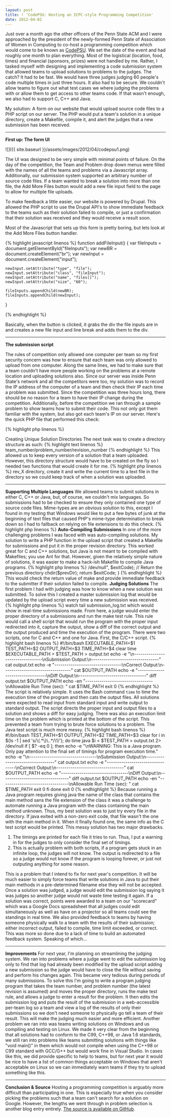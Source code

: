 ```yaml
---
layout: post
title: ! 'CodePSU: Hosting an ICPC-style Programming Competition'
date: 2012-04-02
---
```


Just over a month ago the other officers of the Penn State ACM and I were approached by the president of the newly-formed Penn State of Association of Women in Computing to co-host a programming competition which would come to be known as <a title="CodePSU" href="http://acm.psu.edu/codepsu">CodePSU</a>. We set the date of the event and had roughly one month to plan everything. Most of the logistical (location, food, times) and financial (sponsors, prizes) were not handled by me. Rather, I tasked myself with designing and implementing a code submission system that allowed teams to upload solutions to problems to the judges. The catch? It had to be fast. We would have three judges judging 60 people's code multiple times in just three hours. It also had to be secure. We couldn't allow teams to figure out what test cases we where judging the problems with or allow them to get access to other teams code. If that wasn't enough, we also had to support C, C++ and Java.

<!--more-->

My solution: A form on our website that would upload source code files to a PHP script on our server. The PHP would put a team's solution in a unique directory, create a Makefile, compile it, and alert the judges that a new submission has been received.

<hr />

<strong>First up: The form UI</strong>

![]({{ site.baseurl }}/assets/images/2012/04/codepsu1.png)


The UI was designed to be very simple with minimal points of failure. On the day of the competition, the Team and Problem drop down menus were filled with the names of all the teams and problems via a Javascript array. Additionally, our submission system supported an arbitrary number of source code files. If a team wanted to break a solution into more than one file, the Add More Files button would add a new file input field to the page to allow for multiple file uploads.

To make feedback a little easier, our website is powered by Drupal. This allowed the PHP script to use the Drupal API's to show immediate feedback to the teams such as their solution failed to compile, or just a confirmation that their solution was received and they would receive a result soon.

Most of the Javascript that sets up this form is pretty boring, but lets look at the Add More Files button handler.

{% highlight javascript linenos %}
function addFileInput() {
    var fileInputs = document.getElementById("fileInputs");
    var newBR = document.createElement("br");
    var newInput = document.createElement("input");

    newInput.setAttribute("type", "file");
    newInput.setAttribute("class", "fileInput");
    newInput.setAttribute("name", "files[]");
    newInput.setAttribute("size", "60");

    fileInputs.appendChild(newBR);
    fileInputs.appendChild(newInput);
}

{% endhighlight %}

Basically, when the button is clicked, it grabs the div the file inputs are in and creates a new file input and line break and adds them to the div.

<hr />

<strong>The submission script</strong>

The rules of competition only allowed one computer per team so my first security concern was how to ensure that each team was only allowed to upload from one computer. Along the same lines, we had to make sure that a team couldn't have more people working on the problems at a remote location and uploading solutions also. Since our server was inside Penn State's network and all the competitors were too, my solution was to record the IP address of the computer of a team and then check their IP each time a problem was submitted. Since the competition was three hours long, there should be no reason for a team to have their IP change during the competition. Additionally, before the competition we ran through a sample problem to show teams how to submit their code. This not only got them familiar with the system, but also got each team's IP on our server. Here's the quick PHP file that performed this check:


{% highlight php linenos %}
<?php
function isValidIP($remoteIP, $uploadDir, $teamName) {
    // Check if the team dir and make it if not
    if(!file_exists($uploadDir . $teamName)) {
        mkdir($uploadDir . $teamName, 0774);

        // If the team dir didn"t exist, write the IP to a file
        $ipFile = fopen($uploadDir . $teamName . "/" . "ip.txt", "w");
        fwrite($ipFile, $remoteIP);
        fclose($ipFile);

        return True;
    } else {
        // Read the IP and compare it to the current IP
        $ipFile = fopen($uploadDir . $teamName . "/ip.txt", "r");
        $ip = fread($ipFile, 100);

        return ($ip == $remoteIP);
    }
}

{% endhighlight %}


<strong>Creating Unique Solution Directories</strong>
The next task was to create a directory structure as such:

{% highlight text linenos %}
team_number/problem_number/revision_number

{% endhighlight %}

This allowed us to keep every version of a solution that a team uploaded. However, this directory structure would have to be created on the fly so I needed two functions that would create it for me.

{% highlight php linenos %}
<?php
function createProblemDir($uploadDir, $teamName, $problemNo) {
    // Check if the problem dir exists and make it if not
    if(!file_exists($uploadDir . $teamName . "/" . $problemNo)) {
        mkdir($uploadDir . $teamName . "/" . $problemNo, 0774);
    }
}

{% endhighlight %}


{% highlight php linenos %}
<?php
function createRevDir($uploadDir, $teamName, $problemNo) {
    // Find the highest revision dir
    $revNo = 0;
    while(file_exists($uploadDir . $teamName . "/" . $problemNo . "/rev_" . $revNo)) {
        $revNo++;
    }

    // Create a new revision dir
    mkdir($uploadDir . $teamName . "/" . $problemNo . "/rev_" . $revNo, 0774);

    // Put the upload time in the new revision dir
    $timeFile = fopen($uploadDir . $teamName . "/" . $problemNo . "/rev_" . $revNo . "/time.txt", "w");
    fwrite($timeFile, date("D, d M Y H:i:s T") . "\n");
    fclose($timeFile);

    return $revNo;
}

{% endhighlight %}

The team and problem directories are straightforward. As noted before, the IP address of the team is stored in a text file in their team directory. The revision directory is slightly more interesting. The function will find the first unused <code>rev_X</code> directory, create it and write the current time to a text file in the directory so we could keep track of when a solution was uploaded.

<hr />

<strong>Supporting Multiple Languages</strong>

We allowed teams to submit solutions in either C, C++ or Java, but, of course, we couldn't mix languages. So submissions had to be checked to ensure they only contained one type of source code files. Mime-types are an obvious solution to this, except I found in my testing that Windows would like to put a few bytes of junk at the beginning of text files that caused PHP's mime-type determination to break down so I had to fallback on relying on file extensions to do this check.


{% highlight php linenos %}
<?php
// Create a new array so we don't have to deal with mime-types
for($i=0; $i<count($_FILES["files"]["name"]); $i++) {
    if($_FILES["files"]["name"][$i] != "") {
        switch(end(explode(".", $_FILES["files"]["name"][$i]))) {
            case "c":
                array_push($types, "c");
                $lang = "c";
                break;
            case "h":
                array_push($types, "h");
                break;
            case "cpp":
                array_push($types, "cpp");
                $lang = "cpp";
                break;
            case "java":
                array_push($types, "java");
                $lang = "java";
                break;
            default:
                drupal_set_message("ERROR: " . $_FILES["files"]["name"][$i] . " ("
                                   . $_FILES["files"]["type"][$i] .
                                   ") is not a valid file type. All files must be .c, .cpp, " .
                                   ".h, or .java. Your submission was NOT received.", "error");
                return;
        }

        // Check for conflicting file types as we populate the new file type array
        for($j=0; $j<count($types); $j++) {
            if($types[$i] == "c") {
                if($types[$j] == "cpp" || $types[$j] == "java") {
                    drupal_set_message("ERROR: You uploaded source files from multiple languages. " .
                                       "Your submission was NOT received.", "error");
                    return;
                }
            } else if($types[$i] == "cpp") {
                if($types[$j] == "c" || $types[$j] == "java") {
                    drupal_set_message("ERROR: You uploaded source files from multiple languages. " .
                                      "Your submission was NOT received.", "error");
                    return;
                }
            } else if($types[$i] == "java") {
                if($types[$j] == "c" || $types[$j] == "cpp") {
                    drupal_set_message("ERROR: You uploaded source files from multiple languages. " .
                                       "Your submission was NOT received.", "error");
                    return;
                }
            }
        }
    }
}

{% endhighlight %}


Commented out is the remnants from the mime-type switch in case I ever wanted to give them another go. Other than that, it copies the uploaded files into a new file types array and checks each file's file type against the other file types in the array. If there's a problem, we use the Drupal API to show an error message.

<hr />

<strong>Auto-Compiling Submissions</strong>

In one of the more challenging problems I was faced with was auto-compiling solutions. My solution to write a PHP function in the upload script that created a Makefile for submissions and put it in the proper revision directory. This worked great for C and C++ solutions, but Java is not meant to be compiled with Makefiles; you use Ant for that. However, given the relatively simple nature of solutions, it was easier to make a hack-ish Makefile to compile Java programs.


{% highlight php linenos %}
<?php
function createMakefile($uploadDir, $teamName, $problemNo, $revNo, $testsDir, $lang) {
    switch($lang) {
        case "c":
        case "cpp":
            $makefile = fopen($uploadDir . $teamName . "/" . $problemNo . "/rev_" . $revNo . "/Makefile", "w");

            // Use bash
            fwrite($makefile, "SHELL := /bin/bash\n");

            // Write the compiler
            if($lang == "c") {
                fwrite($makefile, "CC=gcc -std=c99\n");
            } else {
                fwrite($makefile, "CC=g++ -std=c++98\n");
            }

            // Exec file
            fwrite($makefile, "EXECUTABLE=output\n");

            // Cflags
            fwrite($makefile, "CFLAGS=-O2\n");

            // Source files
            fwrite($makefile, "SRC=$(wildcard *." . $lang . ")\n\n");

            // All rule
            fwrite($makefile, "all:\n\t\$(CC) -o \$(EXECUTABLE) \$(CFLAGS) \$(SRC)\n\n");

            // Test rule
            fwrite($makefile, "test:\n\t../../../../scripts/test_c.sh " .
                              $uploadDir . $teamName . "/" . $problemNo . "/rev_" . $revNo . "/$(EXECUTABLE) " .
                              $testsDir . $problemNo . "_input.txt " .
                              $testsDir . $problemNo . "_output.txt " .
                              $testsDir . $problemNo . "_time.txt\n");

            // Clean rule
            fwrite($makefile, "clean:\n\trm \$(EXECUTABLE)\n");

            fclose($makefile);
            break;
        case "java":
            $makefile = fopen($uploadDir . $teamName . "/" . $problemNo . "/rev_" . $revNo . "/Makefile", "w");

            // Compiler to use
            fwrite($makefile, "CC=javac\n");

            // Source files
            fwrite($makefile, "SRC=$(wildcard *." . $lang . ")\n\n");

            // All rule
            fwrite($makefile, "all:\n\t\$(CC) \$(SRC)\n\n");

            // Test rule
            fwrite($makefile, "test:\n\t../../../../scripts/test_java.sh " .
                              $testsDir . $problemNo . "_input.txt " .
                              $testsDir . $problemNo . "_output.txt " .
		              $testsDir . $problemNo . "_time.txt\n");

            fclose($makefile);
        default:
    }
}

{% endhighlight %}


This created Makefiles such as:

{% highlight makefile linenos %}
SHELL := /bin/bash
CC=g++ -std=c++98
EXECUTABLE=output
CFLAGS=-O2
SRC=$(wildcard *.cpp)

all:
	$(CC) -o $(EXECUTABLE) $(CFLAGS) $(SRC)

test:
	../../../../scripts/test_c.sh /var/www/codepsu_submissions/submissions/team_10/p_0/rev_0/$(EXECUTABLE) \
	/var/www/codepsu_submissions/tests/p_0_input.txt /var/www/codepsu_submissions/tests/p_0_output.txt \
	/var/www/codepsu_submissions/tests/p_0_time.txt
clean:
	rm $(EXECUTABLE)

{% endhighlight %}

This is, of course, a C++ submission. After this was created, the upload script would enter the revision directory and run the all rule to compile the solution.

{% highlight php linenos %}
<?php
function compileUpload($uploadDir, $teamName, $problemNo, $revNo) {
    // Save the current directory
    $prevDir = getcwd();

    // Go to the problem just submitted and compile it
    chdir($uploadDir . $teamName . "/" . $problemNo . "/rev_" . $revNo);
    system("make > /dev/null", $exitCode);

    // Return the previous directory
    chdir($prevDir);

    return $exitCode;
}

{% endhighlight %}


This would check the return value of make and provide immediate feedback to the submitter if their solution failed to compile.

<strong>Judging Solutions</strong>
The first problem I had with judging was how to know when a new solution was submitted. To solve this I created a master submission log that would be updated by the upload script every time a new submission was received.


{% highlight php linenos %}
<?php
function updateSubmissionLog($uploadDir, $teamName, $problemNo, $revNo, $remoteIP, $compile) {
    $subLog = fopen($uploadDir . "submission_log.txt", "a");
    fwrite($subLog, $teamName . " (" . $remoteIP . ") submitted problem " . $problemNo .
           " (revision " . $revNo . ") at " . date("H:i:s") . (($compile != 0) ? " WARNING: FAILED TO COMPILE" : "")
           . "\n");
    fclose($subLog);
}

{% endhighlight %}


The log would contain the team number, problem number, revision number, time of submission, IP address, and a warning if the solution failed to compile. Even though a solution with an invalid IP would not be uploaded, I wanted to create a comprehensive log of as much info as possible in case we needed to resolve a tie or any type of cheating. The created log looked something like this:


{% highlight text linenos %}
team_11 (XXX.XXX.XXX.XXX) submitted problem p_0 (revision 0) at 14:43:29
team_18 (XXX.XXX.XXX.XXX) submitted problem p_0 (revision 0) at 14:43:36
team_14 (XXX.XXX.XXX.XXX) submitted problem p_0 (revision 0) at 14:43:40
team_2 (XXX.XXX.XXX.XXX) submitted problem p_0 (revision 0) at 14:44:04 WARNING: FAILED TO COMPILE

{% endhighlight %}

With the IP's removed, of course. Each of our judges would have a terminal open running the command <code>watch tail submission_log.txt</code> which would show in real-time submissions made. From here, a judge would enter the proper directory of a submissions and run the make test rule. This rule would call a shell script that would run the program with the proper input redirected into it, capture the output, show a diff of the correct output and the output produced and time the execution of the program. There were two scripts, one for C and C++ and one for Java. First, the C/C++ script.


{% highlight bash linenos %}
#!/bin/bash

EXECUTABLE_PATH=$1
TEST_PATH=$2
OUTPUT_PATH=$3
TIME_PATH=$4

clear
time $EXECUTABLE_PATH > $TEST_PATH > output.txt

echo -e "\n---------------------------------\nSubmission Output:\n---------------------------------"
cat output.txt
echo -e "---------------------------------\nCorrect Output:\n---------------------------------"
cat $OUTPUT_PATH
echo -e "---------------------------------\nDiff Output:\n---------------------------------"
diff output.txt $OUTPUT_PATH
echo -en "---------------------------------\nAllowable Run Time (sec): "
cat $TIME_PATH

exit 0

{% endhighlight %}

The script is relatively simple. It uses the Bash command <code>time</code> to time the execution time of the program and then cats the output files. All solutions were expected to read input from standard input and write output to standard output. The script directs the proper input and output files to a solution and shows a diff for easy judging. There was also an execution limit time on the problem which is printed at the bottom of the script. This prevented a team from trying to brute force solutions to a problem.

The Java test script is much more messy.

{% highlight bash linenos %}
#!/bin/bash

TEST_PATH=$1
OUTPUT_PATH=$2
TIME_PATH=$3

clear

for i in $(ls -1 | sed 's/\(.*\)\..*/\1/'); do
   time java $i < $TEST_PATH > output.txt 2> /dev/null

   if [ $? -eq 0 ]; then
      echo -e "\nWARNING: This is a Java program. Only pay attention to the final set of timings for program execution time."
      echo -e "\n---------------------------------\nSubmission Output:\n---------------------------------"
      cat output.txt
      echo -e "---------------------------------\nCorrect Output:\n---------------------------------"
      cat $OUTPUT_PATH
      echo -e "---------------------------------\nDiff Output:\n---------------------------------"
      diff output.txt $OUTPUT_PATH
      echo -en "---------------------------------\nAllowable Run Time (sec): "
      cat $TIME_PATH

      exit 0
   fi
done

exit 0

{% endhighlight %}

Because running a Java program requires giving java the name of the class that contains the main method sans the file extension of the class it was a challenge to automate running a Java program with the class containing the main method unknown. Thus, my best solution was to just try every file in the directory. If java exited with a non-zero exit code, that file wasn't the one with the main method in it. When it finally found one, the same info as the C test script would be printed.

This messy solution has two major drawbacks.
<ol>
<li>The timings are printed for each file it tries to run. Thus, I put a warning in for the judges to only consider the final set of timings.</li>
<li>This is actually problem with both scripts, if a program gets stuck in an infinite loop, the judges will not know. The output is redirected to a file so a judge would not know if the program is looping forever, or just not outputing anything for some reason.</li>
</ol>

This is a problem that I intend to fix for next year's competition. It will be much easier to simply force teams that write solutions in Java to put their main methods in a pre-determined filename else they will not be accepted.

Once a solution was judged, a judge would edit the submission log saying it was judges so another judge would not waste time testing it again. If a solution was correct, points were awarded to a team on our "scorecard" which was a Google Docs spreadsheet that all judges could edit simultaneously as well as have on a projector so all teams could see the standings in real time. We also provided feedback to teams by having someone physically walk to a team with the results of their submission; either incorrect output, failed to compile, time limit exceeded, or correct. This was more so done due to a lack of time to build an automated feedback system. Speaking of which...

<hr />

<strong>Improvements</strong>

For next year, I'm planning on streamlining the judging system. We ran into problems where a judge went to edit the submission log only to find that log had already been modified by the upload script adding a new submission so the judge would have to close the file without saving and perform his changes again. This became very tedious during periods of many submissions. To solve this I'm going to write a program judging program that takes the team number, and problem number (the latest revision is assumed) and moves the proper directory, runs the make test rule, and allows a judge to enter a result for the problem. It then edits the submission log and puts the result of the submission in a web-accessible per-team log so a team and view a log of the results of only their submissions so we don't need someone to physically go tell a team of their result. This will make the judging much easier and more efficient.

Another problem we ran into was teams writing solutions on Windows and us compiling and testing on Linux. We made it very clear from the beginning that all solutions had to conform to the C99, C++98, or Java 1.6 standards, we still ran into problems like teams submitting solutions with things like "void main()" in them which would not compile when using the C++98 or C99 standard with GCC/G++ but would work fine in Visual Studio. In cases like this, we did provide specific to help to teams, but for next year it would be nice to have a list of common things acceptable on Windows that aren't acceptable on Linux so we can immediately warn teams if they try to upload something like this.

<hr />

<strong>Conclusion &amp; Source</strong>

Hosting a programming competition is arguably more difficult than participating in one. This is especially true when you consider picking the problems such that a team can't search for a solution on Google. However, the lengths we went through in problem selection is another blog entry entirely.

<a href="https://github.com/shanet/CodePSU">The source is available on GitHub</a>.
